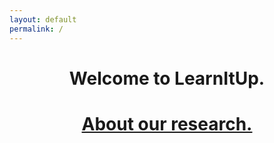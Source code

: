 ```yaml
---
layout: default
permalink: /
---
```

<style>
  h1 {
    text-align: center;
  }
</style>
<div class="home">

  <h1 class="page-heading">Welcome to LearnItUp.</h1>
<h1 class="page-heading"><a href="/research">About our research.</a></h1>

